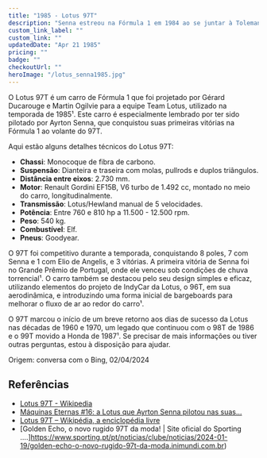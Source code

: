 ```yaml
---
title: "1985 - Lotus 97T"
description: "Senna estreou na Fórmula 1 em 1984 ao se juntar à Toleman, uma equipe relativamente nova, usando pneus Pirelli menos competitivos."
custom_link_label: ""
custom_link: ""
updatedDate: "Apr 21 1985"
pricing: ""
badge: ""
checkoutUrl: ""
heroImage: "/lotus_senna1985.jpg"
---
```


O Lotus 97T é um carro de Fórmula 1 que foi projetado por Gérard Ducarouge e Martin Ogilvie para a equipe Team Lotus, utilizado na temporada de 1985¹. Este carro é especialmente lembrado por ter sido pilotado por Ayrton Senna, que conquistou suas primeiras vitórias na Fórmula 1 ao volante do 97T.

Aqui estão alguns detalhes técnicos do Lotus 97T:
- **Chassi**: Monocoque de fibra de carbono.
- **Suspensão**: Dianteira e traseira com molas, pullrods e duplos triângulos.
- **Distância entre eixos**: 2.730 mm.
- **Motor**: Renault Gordini EF15B, V6 turbo de 1.492 cc, montado no meio do carro, longitudinalmente.
- **Transmissão**: Lotus/Hewland manual de 5 velocidades.
- **Potência**: Entre 760 e 810 hp a 11.500 - 12.500 rpm.
- **Peso**: 540 kg.
- **Combustível**: Elf.
- **Pneus**: Goodyear.

O 97T foi competitivo durante a temporada, conquistando 8 poles, 7 com Senna e 1 com Elio de Angelis, e 3 vitórias. A primeira vitória de Senna foi no Grande Prêmio de Portugal, onde ele venceu sob condições de chuva torrencial¹. O carro também se destacou pelo seu design simples e eficaz, utilizando elementos do projeto de IndyCar da Lotus, o 96T, em sua aerodinâmica, e introduzindo uma forma inicial de bargeboards para melhorar o fluxo de ar ao redor do carro¹.

O 97T marcou o início de um breve retorno aos dias de sucesso da Lotus nas décadas de 1960 e 1970, um legado que continuou com o 98T de 1986 e o 99T movido a Honda de 1987¹. Se precisar de mais informações ou tiver outras perguntas, estou à disposição para ajudar.

Origem: conversa com o Bing, 02/04/2024


## Referências

  - [Lotus 97T - Wikipedia](https://en.wikipedia.org/wiki/Lotus_97T) 
  - [Máquinas Eternas #16: a Lotus que Ayrton Senna pilotou nas suas...](https://ge.globo.com/motor/formula-1/blogs/f1-memoria/post/2019/03/24/maquinas-eternas-16-a-lotus-que-ayrton-senna-pilotou-nas-suas-primeiras-vitorias-na-formula-1.ghtml)
  - [Lotus 97T – Wikipédia, a enciclopédia livre](https://pt.wikipedia.org/wiki/Lotus_97T) 
  - [Golden Echo, o novo rugido 97T da moda! | Site oficial do Sporting ....]https://www.sporting.pt/pt/noticias/clube/noticias/2024-01-19/golden-echo-o-novo-rugido-97t-da-moda.inimundi.com.br)

